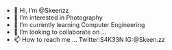 - 👋 Hi, I’m @Skeenzz
- 👀 I’m interested in Photography
- 🌱 I’m currently learning Computer Engineering
- 💞️ I’m looking to collaborate on ...
- 📫 How to reach me ... Twitter:S4K33N IG:@Skeen.zz

<!---
Skeenzz/Skeenzz is a ✨ special ✨ repository because its `README.md` (this file) appears on your GitHub profile.
You can click the Preview link to take a look at your changes.
--->
